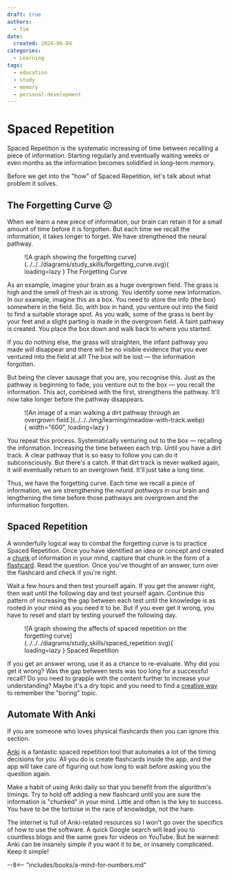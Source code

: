 ```yaml
---
draft: true
authors:
  - tim
date:
  created: 2024-06-04
categories:
  - Learning
tags:
  - education
  - study
  - memory
  - personal-development
---
```


# Spaced Repetition
Spaced Repetition is the systematic increasing of time between recalling a piece of information. Starting regularly and eventually waiting weeks or even months as the information becomes solidified in long-term memory.

Before we get into the "how" of Spaced Repetition, let's talk about what problem it solves.

<!-- more -->

## The Forgetting Curve :confused:
When we learn a new piece of information, our brain can retain it for a small amount of time before it is forgotten. But each time we recall the information, it takes longer to forget. We have strengthened the neural pathway.

<figure markdown="span">
  ![A graph showing the forgetting curve](../../../diagrams/study_skills/forgetting_curve.svg){ loading=lazy }
  <figurecaption>The Forgetting Curve</figurecaption>
</figure>


As an example, imagine your brain as a huge overgrown field. The grass is high and the smell of fresh air is strong. You identify some new information. In our example, imagine this as a box. You need to store the info (the box) somewhere in the field. So, with box in hand, you venture out into the field to find a suitable storage spot. As you walk, some of the grass is bent by your feet and a slight parting is made in the overgrown field. A faint pathway is created. You place the box down and walk back to where you started.

If you do nothing else, the grass will straighten, the infant pathway you made will disappear and there will be no visible evidence that you ever ventured into the field at all! The box will be lost — the information forgotten.

But being the clever sausage that you are, you recognise this. Just as the pathway is beginning to fade, you venture out to the box — you recall the information. This act, combined with the first, strengthens the pathway. It'll now take longer before the pathway disappears.

<figure markdown="span">
  ![An image of a man walking a dirt pathway through an overgrown field.](../../../img/learning/meadow-with-track.webp){ width="600", loading=lazy }
</figure>

You repeat this process. Systematically venturing out to the box — recalling the information. Increasing the time between each trip. Until you have a dirt track. A clear pathway that is so easy to follow you can do it subconsciously. But there's a catch. If that dirt track is never walked again, it will eventually return to an overgrown field. It'll just take a long time.

Thus, we have the forgetting curve. Each time we recall a piece of information, we are strengthening the _neural pathways_ in our brain and lengthening the time before those pathways are overgrown and the information forgotten.


## Spaced Repetition

A wonderfully logical way to combat the forgetting curve is to practice Spaced Repetition. Once you have identified an idea or concept and created a [chunk](./chunk-it-up.md) of information in your mind, capture that chunk in the form of a [flashcard](https://en.wikipedia.org/wiki/Flashcard). Read the question. Once you've thought of an answer, turn over the flashcard and check if you're right.

Wait a few hours and then test yourself again. If you get the answer right, then wait until the following day and test yourself again. Continue this pattern of increasing the gap between each test until the knowledge is as rooted in your mind as you need it to be. But if you ever get it wrong, you have to reset and start by testing yourself the following day.

<figure markdown="span">
  ![A graph showing the affects of spaced repetition on the forgetting curve](../../../diagrams/study_skills/spaced_repetition.svg){ loading=lazy }
  <figurecaption>Spaced Repetition</figurecaption>
</figure>

If you get an answer wrong, use it as a chance to re-evaluate. Why did you get it wrong? Was the gap between tests was too long for a successful recall? Do you need to grapple with the content further to increase your understanding? Maybe it's a dry topic and you need to find a [creative way](./how-to-remember-anything.md) to remember the "boring" topic.


## Automate With Anki
If you are someone who loves physical flashcards then you can ignore this section.

[Anki](https://apps.ankiweb.net) is a fantastic spaced repetition tool that automates a lot of the timing decisions for you. All you do is create flashcards inside the app, and the app will take care of figuring out how long to wait before asking you the question again.

Make a habit of using Anki daily so that you benefit from the algorithm's timings. Try to hold off adding a new flashcard until you are sure the information is "chunked" in your mind. Little and often is the key to success. You have to be the tortoise in the race of knowledge, not the hare.

The internet is full of Anki-related resources so I won't go over the specifics of how to use the software. A quick Google search will lead you to countless blogs and the same goes for videos on YouTube. But be warned: Anki can be insanely simple if you want it to be, or insanely complicated. Keep it simple!


--8<-- "includes/books/a-mind-for-numbers.md"